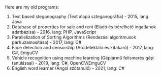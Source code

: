 Here are my old programs:
1. Text based steganography (Text alapú szteganográfia) - 2015, lang: Java
2. Database of properties for sale and rent (Eladó és bérelhető ingatlanok adatbázisa) - 2016, lang: PHP, JavaScript
3. Parallelization of Sorting Algorithms (Rendezési algoritmusok párhuzamosítása) - 2017, lang: C#
4. Face detection and censorship (Arcdetektáló és kitakaró) - 2017, lang: C#, EmguCV
5. Vehicle recognition using machine learning (Gépjármű felismerés gépi tanulással) - 2019, lang: C#, OpenCV/EmguCV
6. English word learner (Angol szótanuló) - 2021, lang: C#